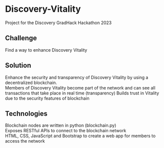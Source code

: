 # Discovery-Vitality
Project for the Discovery GradHack Hackathon 2023

## Challenge
Find a way to enhance Discovery Vitality

## Solution
Enhance the security and transparency of Discovery Vitality by using a decentralized blockchain.\
Members of Discovery Vitality become part of the network and can see all transactions that take place in real time (transparency)
Builds trust in Vitality due to the security features of blockchain

## Technologies
Blockchain nodes are written in python (blockchain.py)\
Exposes RESTful APIs to connect to the blockchain network\
HTML, CSS, JavaScript and Bootstrap to create a web app for members to access the network
